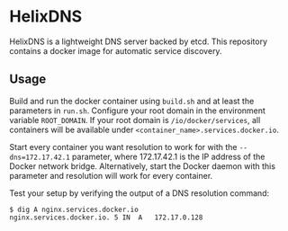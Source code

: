 # HelixDNS
HelixDNS is a lightweight DNS server backed by etcd. This repository contains a docker image for automatic service discovery.

## Usage

Build and run the docker container using `build.sh` and at least the parameters in `run.sh`. Configure your root domain in the environment variable `ROOT_DOMAIN`. If your root domain is `/io/docker/services`, all containers will be available under `<container_name>.services.docker.io`.

Start every container you want resolution to work for with the `--dns=172.17.42.1` parameter, where 172.17.42.1 is the IP address of the Docker network bridge. Alternatively, start the Docker daemon with this parameter and resolution will work for every container.

Test your setup by verifying the output of a DNS resolution command:
```
$ dig A nginx.services.docker.io
nginx.services.docker.io. 5 IN	A	172.17.0.128
```
